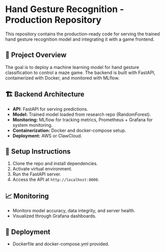 # Hand Gesture Recognition - Production Repository

This repository contains the production-ready code for serving the trained hand gesture recognition model and integrating it with a game frontend.

## 🚀 Project Overview
The goal is to deploy a machine learning model for hand gesture classification to control a maze game. The backend is built with FastAPI, containerized with Docker, and monitored with MLflow.

## 🏗️ Backend Architecture
- **API:** FastAPI for serving predictions.
- **Model:** Trained model loaded from research repo (RandomForest).
- **Monitoring:** MLflow for tracking metrics, Prometheus + Grafana for system monitoring.
- **Containerization:** Docker and docker-compose setup.
- **Deployment:** AWS or ClawCloud.

## 🔨 Setup Instructions
1. Clone the repo and install dependencies.
2. Activate virtual environment.
3. Run the FastAPI server.
4. Access the API at `http://localhost:8000`.

## 📈 Monitoring
- Monitors model accuracy, data integrity, and server health.
- Visualized through Grafana dashboards.

## 🚀 Deployment
- Dockerfile and docker-compose.yml provided.
